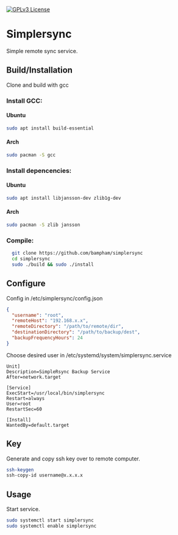[![GPLv3 License](https://img.shields.io/badge/License-GPL%20v3-yellow.svg)](https://opensource.org/license/gpl-3-0/)


# Simplersync

Simple remote sync service.


## Build/Installation

Clone and build with gcc

### Install GCC: 

#### Ubuntu
```bash
sudo apt install build-essential
```

#### Arch
```bash
sudo pacman -S gcc
```

 
### Install depencencies: 

 
#### Ubuntu
```bash
sudo apt install libjansson-dev zlib1g-dev
```

#### Arch
```bash
sudo pacman -S zlib jansson
```

### Compile: 
```bash
  git clone https://github.com/bampham/simplersync
  cd simplersync
  sudo ./build && sudo ./install

```

## Configure

Config in /etc/simplersync/config.json
```json
{
  "username": "root",
  "remoteHost": "192.168.x.x",
  "remoteDirectory": "/path/to/remote/dir",
  "destinationDirectory": "/path/to/backup/dest",
  "backupFrequencyHours": 24
}
``` 

Choose desired user in /etc/systemd/system/simplersync.service

```service
Unit]
Description=SimpleRsync Backup Service
After=network.target

[Service]
ExecStart=/usr/local/bin/simplersync
Restart=always
User=root
RestartSec=60

[Install]
WantedBy=default.target
```

## Key

Generate and copy ssh key over to remote computer.

```bash
ssh-keygen
ssh-copy-id username@x.x.x.x
``` 

## Usage

Start service.

```bash
sudo systemctl start simplersync
sudo systemctl enable simplersync
```
